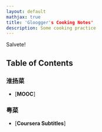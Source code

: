 ```yaml
---
layout: default
mathjax: true
title: 'Gloogger's Cooking Notes'
description: Some cooking practice
---
```

Salvete!

## **Table of Contents**

### 淮扬菜
* [**MOOC**]
 

### 粤菜
* [**Coursera Subtitles**]

